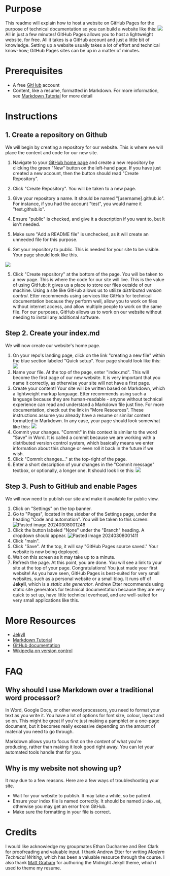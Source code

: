 # Purpose
This readme will explain how to host a website on GitHub Pages for the purpose of technical documentation so you can build a website like this:
![](https://github.com/TechComUser/TechComUser.github.io/blob/main/2024-03-07-21-31-59.gif?raw=true)
All in just a few minutes! GitHub Pages allows you to host a lightweight website, for free. All it takes is a GitHub account and just a little bit of knowledge. Setting up a website usually takes a lot of effort and technical know-how; GitHub Pages sites can be up in a matter of minutes.
# Prerequisites
- A free [GitHub](https://github.com/) account
- Content, like a resume, formatted in Markdown. For more information, see [Markdown Tutorial](https://www.markdowntutorial.com/) for more detail 
# Instructions
## 1. Create a repository on Github
We will begin by creating a repository for our website. This is where we will place the content and code for our new site.

1. Navigate to your [GitHub home page](https://github.com) and create a new repository by clicking the green "New" button on the left-hand page. If you have just created a new account, then the button should read "Create Repository". 
2. Click "Create Repository". You will be taken to a new page. 

3. Give your repository a name. It should be named "\[username].github.io". For instance, if you had the account "test", you would name it "test.github.io". 

4. Ensure "public" is checked, and give it a description if you want to, but it isn't needed. 
5. Make sure "Add a README file" is unchecked, as it will create an unneeded file for this purpose.
6. Set your repository to public. This is needed for your site to be visible. Your page should look like this.

![](https://github.com/TechComUser/TechComUser.github.io/blob/main/Pasted%20image%2020240307234550.png?raw=true)

5. Click "Create repository" at the bottom of the page. You will be taken to a new page. This is where the code for our site will live. This is the value of using GitHub: it gives us a place to store our files outside of our machine. Using a site like GitHub allows us to utilize *distributed version control*. Etter recommends using services like GitHub for technical documentation because they perform well, allow you to work on files without internet access, and allow multiple people to work on the same file. For our purposes, GitHub allows us to work on our website without needing to install any additional software.

## Step 2. Create your index.md
We will now create our website's home page.

1. On your repo's landing page, click on the link "creating a new file" within the blue section labeled "Quick setup". Your page should look like this:
![](https://github.com/TechComUser/TechComUser.github.io/assets/162639629/adac5c8b-5261-427c-81f2-c0bd7fe37518)
2. Name your file. At the top of the page, enter "index.md". This will become the first page of our new website. It is very important that you name it correctly, as otherwise your site will not have a first page.
3. Create your content! Your site will be written based on Markdown, which a lightweight markup language. Etter recommends using such a language because they are human-readable - anyone without technical experience can read and understand a Markdown file just fine. For more documentation, check out the link in "More Resources". These instructions assume you already have a resume or similar content formatted in Markdown. In any case, your page should look somewhat like this:
![](https://github.com/TechComUser/TechComUser.github.io/assets/162639629/4c98730c-ad1e-4df9-9e4d-93afa5f24b2b)
5. Commit your changes. "Commit" in this context is similar to the word "Save" in Word. It is called a commit because we are working with a distributed version control system, which basically means we enter information about this change or even roll it back in the future if we wish. 
6. Click "Commit changes..." at the top-right of the page.
7. Enter a short description of your changes in the "Commit message" textbox, or optionally, a longer one. It should look like this:
![](https://github.com/TechComUser/TechComUser.github.io/assets/162639629/4e60f718-1c29-4763-b1b9-032ee3135614)

## Step 3. Push to GitHub and enable Pages
We will now need to publish our site and make it available for public view.

1. Click on "Settings" on the top banner.
2. Go to "Pages", located in the sidebar of the Settings page, under the heading "Code and automation". You will be taken to this screen:
![Pasted image 20240308001248](https://github.com/TechComUser/TechComUser.github.io/assets/162639629/64bcc155-f640-43ba-87e2-08196ad10d54)
3. Click the button labeled "None" under the "Branch" heading. A dropdown should appear. 
![Pasted image 20240308001411](https://github.com/TechComUser/TechComUser.github.io/assets/162639629/21ccdf5b-0cc3-4ba7-af01-a89ff37c1354)
4. Click "main".
5. Click "Save". At the top, it will say "GitHub Pages source saved." Your website is now being deployed. 
6. Wait on this screen as it may take up to a minute.
7. Refresh the page. At this point, you are done. You will see a link to your site at the top of your page. Congratulations! You just made your first website! As you have seen, GitHub Pages is best-suited for very small websites, such as a personal website or a small blog. It runs off of **Jekyll**, which is a *static site generator*. Andrew Etter recommends using static site generators for technical documentation because they are very quick to set up, have little technical overhead, and are well-suited for very small applications like this.
# More Resources
- [Jekyll](https://jekyllrb.com/)
- [Markdown Tutorial](https://www.markdowntutorial.com/)
- [GitHub documentation](https://docs.github.com/en/get-started/start-your-journey/hello-world)
- [Wikipedia on version control](https://en.wikipedia.org/wiki/Version_control)

# FAQ

## Why should I use Markdown over a traditional word processor?
In Word, Google Docs, or other word processors, you need to format your text as you write it. You have a lot of options for font size, colour, layout and so on. This might be great if you're just making a pamphlet or a one-page document, but it becomes really excessive depending on the amount of material you need to go through.

Markdown allows you to focus first on the *content* of what you're producing, rather than making it look good right away. You can let your automated tools handle that for you.

## Why is my website not showing up?
It may due to a few reasons. Here are a few ways of troubleshooting your site.
- Wait for your website to publish. It may take a while, so be patient.
- Ensure your index file is named correctly. It should be named `index.md`, otherwise you may get an error from GitHub.
- Make sure the formatting in your file is correct.
# Credits
I would like acknowledge my groupmates Ethan Ducharme and Ben Clark for proofreading and valuable input. I thank Andrew Etter for writing *Modern Technical Writing*, which has been a valuable resource through the course. I also thank [Matt Graham](https://github.com/mattgraham/) for authoring the Midnight Jekyll theme, which I used to theme my resume.
